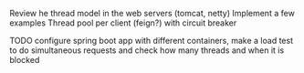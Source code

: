 Review he thread model in the web servers (tomcat, netty)
Implement a few examples
Thread pool per client (feign?) with circuit breaker

TODO configure spring boot app with different containers, make a load test to do simultaneous requests and check how many threads and when it is blocked